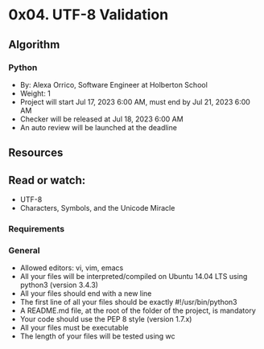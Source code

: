 # 0x04. UTF-8 Validation
## Algorithm
### Python
 * By: Alexa Orrico, Software Engineer at Holberton School
 * Weight: 1
 * Project will start Jul 17, 2023 6:00 AM, must end by Jul 21, 2023 6:00 AM
 * Checker will be released at Jul 18, 2023 6:00 AM
 * An auto review will be launched at the deadline

## Resources
## Read or watch:
* UTF-8
* Characters, Symbols, and the Unicode Miracle

### Requirements
### General
* Allowed editors: vi, vim, emacs
* All your files will be interpreted/compiled on Ubuntu 14.04 LTS using python3 (version 3.4.3)
* All your files should end with a new line
* The first line of all your files should be exactly #!/usr/bin/python3
* A README.md file, at the root of the folder of the project, is mandatory
* Your code should use the PEP 8 style (version 1.7.x)
* All your files must be executable
* The length of your files will be tested using wc